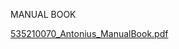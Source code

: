 MANUAL BOOK

[535210070_Antonius_ManualBook.pdf](https://github.com/user-attachments/files/18043015/535210070_Antonius_ManualBook.pdf)
